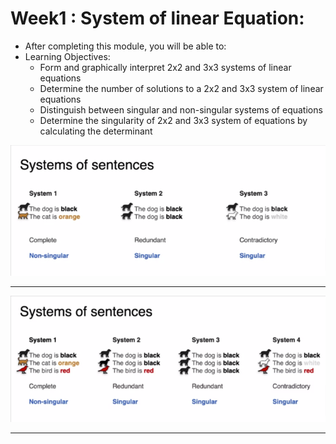 # Week1 : System of linear Equation:

- After completing this module, you will be able to:
- Learning Objectives:
  - Form and graphically interpret 2x2 and 3x3 systems of linear equations
  - Determine the number of solutions to a 2x2 and 3x3 system of linear equations
  - Distinguish between singular and non-singular systems of equations
  - Determine the singularity of 2x2 and 3x3 system of equations by calculating the determinant

![img.png](https://github.com/AyaKhaledYousef/Mathematics-for-Machine-Learning-and-Data-Science-Specialization-Coursera-/blob/main/1-Linear%20Algebra%20for%20Machine%20Learning%20and%20Data%20Science/Week1/images/1.png)
_______________________________________________________________________________________________________________________________________

![img.png](https://github.com/AyaKhaledYousef/Mathematics-for-Machine-Learning-and-Data-Science-Specialization-Coursera-/blob/main/1-Linear%20Algebra%20for%20Machine%20Learning%20and%20Data%20Science/Week1/images/2.png)

_______________________________________________________________________________________________________________________________________
